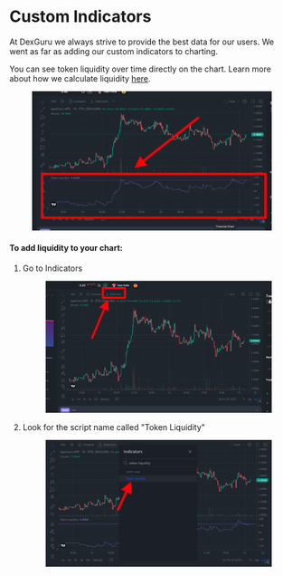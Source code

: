 # Custom Indicators

At DexGuru we always strive to provide the best data for our users. We went as far as adding our custom indicators to charting.&#x20;

You can see token liquidity over time directly on the chart. Learn more about how we calculate liquidity [here](../token-liquidity.md).&#x20;

<figure><img src="../../../.gitbook/assets/Screen Shot 2022-09-12 at 7.03.01 PM (1).png" alt=""><figcaption></figcaption></figure>

#### To add liquidity to your chart:&#x20;

1.  Go to Indicators&#x20;

    <figure><img src="../../../.gitbook/assets/Screen Shot 2022-09-12 at 7.01.06 PM (1).png" alt=""><figcaption></figcaption></figure>
2.  Look for the script name called "Token Liquidity" &#x20;

    <figure><img src="../../../.gitbook/assets/Screen Shot 2022-09-12 at 6.59.42 PM.png" alt=""><figcaption></figcaption></figure>
